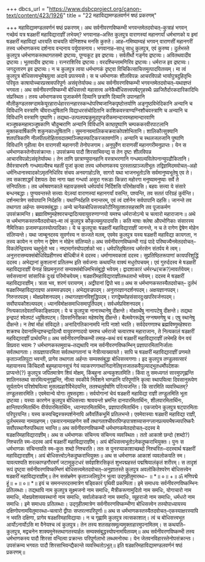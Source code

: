 +++
dbcs_url = "https://www.dsbcproject.org/canon-text/content/423/1926"
title = "22 महाविद्यामण्डलवर्णनं षष्ठं प्रकरणम्"

+++
महाविद्यामण्डलवर्णनं षष्ठं प्रकरणम्।
अथ सर्वनीवरणविष्कम्भी भगवन्तमेतदवोचत्–कुत्राहं भगवन् गच्छेयं यत्र षडक्षरीं महाविद्याराज्ञीं लभेयम्? भगवानाह–अस्ति कुलपुत्र वाराणस्यां महानगर्यां धर्मभाणको य इमां षडक्षरीं महाविद्यां धारयति वाचयति योनिशश्च मनसि कुरुते। आह–गमिष्याम्यहं भगवन् वाराणसीं महानगरीं तस्य धर्मभाणकस्य दर्शनाय वन्दनाय पर्युपासनाय। भगवानाह–साधु साधु कुलपुत्र, एवं कुरुष्व। दुर्लभस्ते कुलपुत्र धर्मभाणकस्तथागतसमो द्रष्टव्यः, पूण्यकूट इव द्रष्टव्यः। सर्वतीर्थो गङ्गेव द्रष्टव्यः। अवितथवादीव द्रष्टव्यः। भूतवादीव द्रष्टव्यः। रत्न‍राशिरिव द्रष्टव्यः। वरदश्चिन्तामणिरिव द्रष्टव्यः। धर्मराज इव द्रष्टव्यः। जगदुत्तारण इव द्रष्टव्यः। न च कुलपुत्र त्वया धर्मभाणकं दृष्ट्वा विचिकित्साचित्तमुत्पादयितव्यम्। मा त्वं कुलपुत्र बोधिसत्त्वभूमेश्च्युत्वा अदाये प्रपत्स्यसे। स च धर्मभाणकः शीलविपन्नः आचरविपन्नो भार्यापुत्रदुहितृभिः परिवृतः काषायोच्चारप्रस्रावपरिपूर्णः असंवृत्तेर्यापथः॥
अथ सर्वनीवरणविष्कम्भी भगवन्तमेतदवोचत्–यथाज्ञप्तं भगवता। अथ सर्वनीवरणविष्कम्भी बोधिसत्त्वो महासत्त्व अनेकैर्बोधिसत्त्वपर्षद्गृहस्थैः प्रव्रजितैर्दारकदारिकादिभिः संप्रस्थितः। तस्य धर्मभाणकस्य पूजाकर्मणे दिव्यानि छत्राणि दिव्यानि उपानहानि मौलीकुण्डलस्रग्दामकेयूरहारार्धहाररत्नहारस्कन्धोपरिष्वजानिकपृष्ठोत्तर्याणि अङ्गुष्ठविभेदिकानि अन्यानि च विविधानि वस्त्राणि चीवराध्युषितानि विद्याधरसंचोदितानि काशिकवस्त्राण्यग्निशौचवस्त्राणि च अन्यानि च विविधानि वस्त्राणि पुष्पाणि। तद्यथा–उत्पलपद्मकुमुदपुण्डरीकमान्दारवमहामान्दारवाणि मञ्जूषकमहामञ्जूषकाणि चौदुम्बराणि अन्यानि विविधानि काष्ठपुष्पाणि चम्पककरवीरपाटलानि मुक्तकवार्षिकाणि शकुनकाध्युषितानि। सुमनानवमालिकचक्रवाकोपशोभितानि। शालिकौत्सुक्यानि शतपत्रिकाणि नीलपीतलोहितावदातमाञ्जिष्ठस्फटिकरजतवर्णानि। अन्यानि च स्थलजलजानि पुष्पाणि विविधानि गृहीत्वा येन वाराणसी महानगरी तेनोपजगाम। अनुपूर्वेण वाराणसीं महानगरीमनुप्राप्तः। येन स धर्मभाणकस्तेनोपसंक्रान्तः। उपसंक्रम्य पादौ शिरसाभिवन्द्य स तेन दृष्टः शीलविपन्न आचारविपन्नोऽसंवृतेर्यापथः। तेन ताणि छात्राण्युपानहानि वस्त्राभरणानि गन्धमाल्यविलेपनान्युपढौकितानि। तैर्वस्त्राभरणैः गन्धमाल्यैश्च महतीं पूजां कृत्वा तस्य धर्मभाणकस्य पुरस्तात्प्राञ्जलीभूतः तद्विज्ञमिदमवोचत्–अहो धर्मनिधानास्वादकोऽमृतनिधिरिव संचय अनवगाहोऽसि, सागरो यथा भाजनभूतोऽसि सर्वमानुष्यभूतेषु एव ते। तव सकाशाद्धर्मं देशयतः देवा नागा यक्षा गन्धर्वा असुरा गरूडाः किन्नरा महोरगा मनुष्यामनुष्याः सर्वे ते संनिपतिताः। तव धर्मश्रवणकाले महावज्रसमये धर्मपर्यायं निर्दिशसि परिमोक्षयसि। बहवः सत्त्वा ये संसारे बन्धनबद्धाः। पुण्यवन्तस्ते सत्त्वाः येऽस्यां वाराणस्यां महानगर्यां वसन्ति, पश्यन्ति, तव सततं परिग्रहं कुर्वन्ति। दर्शनमात्रेण सर्वपापानि निर्दहसि। यथाग्निर्दहति वनान्तरम्, एवं त्वं दर्शनेन सर्वपापानि दहसि। जानन्ते तव तथागता अर्हन्तः सम्यक्संबुद्धाः। अन्ये चानेकबोधिसत्त्वकोटीनियुतशतसहस्राणि तव पूजाकर्मण उपसंक्रामन्ति। ब्रह्माविष्णुमहेश्वरचन्द्रादित्यवायुवरुणाग्नयो यमश्च धर्मराजोऽन्ये च चत्वारो महाराजानः॥
अथे स धर्मभाणकस्तस्यैतदवोचत्–मा त्वं कुलपुत्र कौकृत्यमुत्पादयसि। कति माषाः क्लेषा औपभोगिकाः संसारस्य नैमित्तिकाः प्रजामण्डलस्योत्पादिकाः। ये च कुलपुत्राः षडक्षरीं महाविद्याराज्ञीं जानन्ते, न च ते रागेण द्वेषेण मोहेन संलिप्यन्ते। यथा जाम्बूनदस्य सुवर्णस्य न सज्जते मलम्, एवमेव कुलपुत्र यस्य षडक्षरी महाविद्या कायगता, न तस्य कायेन न रागेण न द्वेषेण न मोहेन संलिप्यते॥
अथ सर्वनीवरणविष्कम्भी गाढं पादे परिष्वज्यैनमेतदवोचत्–विकलेन्द्रियस्य चक्षुर्भूतो भव। नष्टमार्गस्योपदर्शको भव। धर्मपरितृषितस्य धर्मरसेन संतर्पय मे त्वम्। अनुत्तरासम्यक्संबोधिविप्रहीणस्य बोधिबीजं मे ददस्व। धर्माणामवकाशं ददस्व। सुप्रतिष्ठितरूपाणां कायपरिशुद्धिं ददस्व। अभेद्यानां कुशलानां प्रतिलम्भ इति सर्वजनाः कथयन्ति वाक्यं मधुरोपचयम्। एवं गुरुर्ददस्व मे षडक्षरीं महाविद्याराज्ञीं येनाहं क्षिप्रमनुत्तरां सम्यक्संबोधिमभिसंबुद्धो भवेयम्। द्वादशाकारं धर्मरन्ध्र(चक्र?)मावर्तयेयम्। सर्वसत्त्वानां सांसारिकं दुःखं परिमोचयेयम्। षडक्षरीमहाविद्याराज्ञीलब्धलाभो भवेयम्। ददस्व मे षडक्षरीं महाविद्याराज्ञीम्। त्राता भव, शरणं परायणम्। अद्वीपानां द्विपो भव॥
अथ स धर्मभाणकस्तस्यैतदवोचत्– दुर्लभं षडक्षरिमहाविद्याराज्ञ्या असमवज्रपदम्। अभेद्यवज्रपदम्। अनुत्तरज्ञानदर्शनपदम्। अक्षयज्ञानपदम्। निरुत्तरपदम्। मोक्षप्रवेशनपदम्। तथागतज्ञानविशुद्धिपदम्। रागद्वेषमोहसंसारदुःखपरिवर्जनपदम्। सर्वोपायकौशल्यपदम्। ध्यानविमोक्षसमाधिसमापूर्तिपदम्। सर्वधर्मप्रविशनपदम्। नित्यकालदेवताभिकाङ्क्षिपदम्। ये च कुलपुत्रा नानास्थानेषु दीक्षन्ते। मोक्षार्थेषु नानापटेषु दीक्षन्ते। तद्यथा इन्द्रपटं श्वेतपटं ध्युषितपटम्। दिवसनिरीक्षका महेश्वरेषु दीक्षन्ते। बैल्मवेगरूद्रेषु नग्नश्रमणेषु च। एषु स्थानेषु दीक्षन्ते। न तेषां मोक्षं संविद्यते। अनादिगतिकानामपि नापि नाशो भवति। सर्वदेवगणाश्च ब्रह्मविष्णुमहेश्वराः शक्रश्च देवानामिन्द्रश्चन्द्रादित्यौ वायुवरुणादयो यमश्च धर्मराजो चत्वारश्च महाराजानः, ते नित्यकालं षडक्षरीं महविद्याराज्ञीं प्रार्थयन्ति॥
अथ सर्वनीवरणविष्कम्भी तमाह–कथं वयं षडक्षरीं महाविद्याराज्ञीं लभेमहि येन वयं क्षिप्रवरा भवामः ? धर्मभाणकस्तमुवाच–तद्यथापि नाम सर्वनीवरणविष्कम्भिन् प्रज्ञापारमितानिर्जाताः सर्वतथागताः। तत्प्रज्ञापारमिता सर्वतथागतानां च नेत्रीत्याख्यायते। सापि च षडक्षरीं महाविद्याराज्ञीं प्रणमते कृताञ्जलिपुटा भवन्ती, प्रागेव तथागता अर्हन्तः सम्यक्संबुद्धा बोधिसत्त्वगणाः। इद कुलपुत्र तण्डुलवत्सारं महायानस्य किंचिदसौ बहुमहायानसूत्रं गेयं व्याकरणगाथानिदानेतिवृत्तजातकवैपुल्याद्भुतधर्मोपदेशकः प्राप्यन्ते(?) कुलपुत्र जपितमात्रेण शिवं मोक्षम्, किंबहुना अन्यकुशलमिति। किंवा तु समध्यगतं सारमुपगृह्णन्ति शालिनस्तथा सारमित्यनुगृह्णन्ति, नीत्वा स्वकीये निवेशने भाण्डानि परिपूर्णानि कृत्वा स्थापयित्वा दिवसानुरूपेण सूर्यतापेन परिशोषयित्वा मुसलप्रहारैर्विभेदयन्ति, ततश्चतुर्वर्षाणि परित्यजन्ति। किं सारमिति व्यवस्थितम्? तण्डुलसारमिति। एवमेवान्ये योगाः तुषसदृशाः। सर्वयोगानां चेयं षडक्षरी महाविद्या राज्ञी तण्डुलमिति भूता द्रष्टव्या। यस्याः कारणेन कुलपुत्र बोधिसत्त्वाः श्रावयन्तो भ्रमन्ति दानपारमितार्थिनः, शीलपारमितार्थिनः, क्षान्तिपारमितार्थिनः वीर्यपारमितार्थिनः, ध्यानपारमितार्थिनः, प्रज्ञापारमितार्थिनः। एकजापेन कुलपुत्र षट्पारमिताः परिपूरयन्ति। यस्य कस्यचिद्वस्त्रस्पर्शनेनापि अवैवर्तिकभूमिं प्रतिलभन्ते। एवमेवास्याः षडक्षरी महाविद्या राज्ञी, दुर्लभमस्या नामग्रहणम्। एकवारनामग्रहणेन सर्वे तथागताश्चीवरपिण्डपात्रशय्यासनग्लानप्रत्ययभैषज्यपरिष्करैः सर्वोपस्थानैरुपस्थिता भवन्ति॥
अथ सर्वनीवरणविष्कम्भी धर्मभाणकमेतदवोचत्–ददस्व मे षडक्षरिमहाविद्याराज्ञीम्। अथ स धर्मभाणकः संचिन्त्य संचिन्त्य व्यवस्थितः। ततो आकाशे छन्दो (शब्दो?) निश्चरति स्म–ददस्व आर्य षडक्षरीं महाविद्याराज्ञीम्। अयं बोधिसत्त्वभूतोऽनेकदुष्कराभियुक्तः। पुनः स धर्मभाणकः संचिन्तयति स्म–कुतः शब्दो निश्चरति। ततः स पुनरप्याकाशाच्छब्दो निश्चरितः–ददस्वार्थ षडक्षरीं महाविद्याराज्ञीम्। अयं बोधिसत्त्वोऽनेकदुष्कराभियुक्तः॥
अथ स धर्मभाणक आकाशं व्यवलोकयति स्म। यावत्पश्यति शरत्काण्डगौरवर्णं जटामुकुटधरं सर्वज्ञशिरसिकृतं शुभपद्महस्तं पद्मश्रियालंकृतं शरीरम्। स तादृशं रूपं दृष्ट्वा सर्वनीवरणविष्कम्भिणं बोधिसत्त्वमेतदवोचत्–अनुज्ञातस्ते कुलपुत्र अवलोकितेश्वरेण बोधिसत्त्वेन षडक्षरीं महाविद्याराज्ञीम्॥
तेन ससंभ्रमेण कृताञ्जलिपुटेन भूत्वा उद्गृहीतुमारब्धः–
॥ *॥ ०॥  +॥ ॐ मणिपद्मे हूं॥ +॥ ०॥ *॥
इयं च समनन्तरदत्तमात्रेण षड्विकारं पृथिवी प्रकम्पिता। इमे समाधयः सर्वनीवरणविष्कम्भिनः प्रतिलब्धाः। तद्यथापि नाम कुलपुत्र सूक्ष्मजनो नाम समाधिः, मैत्रीकरूणामुदितो नाम समधिः, योगाचारो नाम समाधिः, मोक्षप्रवेशव्यवस्थानो नाम समाधिः, सर्वालोककरो नाम समाधिः, व्यूहराजो नाम समाधिः, धर्मधरो नाम समाधिः। इमे समाधयः प्रतिलब्धाः। उद्गृहीतमात्रेण सर्वनीवरणविष्कम्भीणा बोधिसत्त्वेन तस्योपाध्यायस्य दक्षिणोपनामयितुमारब्धा–चत्वारो द्वीपाः सप्तरत्नपरिपूर्णाः॥
अथ स धर्मभाणकस्तस्यैतदवोचत्–एकस्याक्षरस्यापि न भवति दक्षिणा, प्रागेव षडक्षरिमहाविद्यायाः। न च गृह्णामि कुलपुत्र त्वत्सकाशात्। त्वं च बोधिसत्त्वभूत आर्योऽनार्योऽसि मा वैनेयश्च त्वं कुलपुत्र। तेन तस्य शतसहस्रमूल्यमुक्ताहारमुपनामितम्। स कथयति–कुलपुत्र, मद्वचनेन शाक्यमुनेस्तथागतस्यार्हतः सम्यक्संबुद्धस्योपनामयितव्यम्॥
अथ सर्वनीवरणविष्कम्भी तस्य धर्मभाणकस्य पादौ शिरसा वन्दित्वा प्रक्रान्तः परिपूर्णलाभो लब्धमनोरथः। येन जेतवनविहारस्तेनोपसंक्रान्तः। उपसंक्रम्य भगवतः पादौ शिरसाभिवन्द्यैकान्ते व्यवस्थितोऽभूत्॥
इति षडक्षरिमहाविद्यामण्डलवर्णनं षष्ठं प्रकरणम्॥
